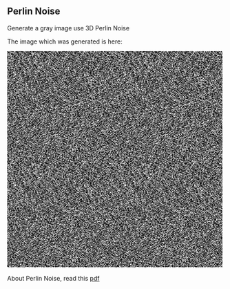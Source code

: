 ## Perlin Noise
Generate a gray image use 3D Perlin Noise

The image which was generated is here:

![image](./image/perlin.jpg)

About Perlin Noise, read this [pdf](https://wangtingzheng.github.io/docs/pdf/ComputerGraphics/PerlinNoise.pdf)
